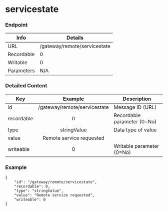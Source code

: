 # servicestate



### Endpoint

| Info  | Details |
| ------------- | ------------- |
| URL   | /gateway/remote/servicestate   |
| Recordable   | 0   |
| Writable   | 0   |
| Parameters  | N/A  |

### Detailed Content

|  Key  | Example | Description |
| ------------- | :------: | ------------------------------ |
|  id | /gateway/remote/servicestate | Message ID (URL) |
|  recordable | 0 | Recordable parameter (0=No) |
|  type | stringValue | Data type of value |
|  value | Remote service requested |  |
|  writeable | 0 | Writable parameter (0=No) |

### Example
```
{
    "id": "/gateway/remote/servicestate",
    "recordable": 0,
    "type": "stringValue",
    "value": "Remote service requested",
    "writeable": 0
}
```
